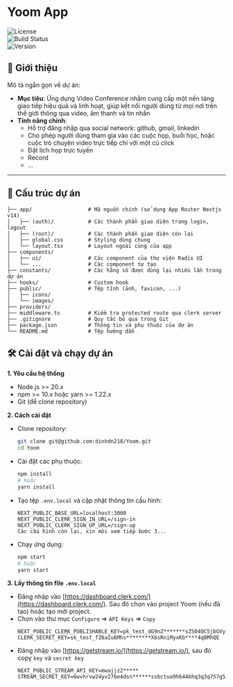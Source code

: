 # Yoom App

![License](https://img.shields.io/badge/license-MIT-green.svg)  
![Build Status](https://img.shields.io/badge/build-passing-brightgreen.svg)  
![Version](https://img.shields.io/badge/version-1.0.0-blue.svg)  

## 🚀 Giới thiệu
Mô tả ngắn gọn về dự án:
- **Mục tiêu**: Ứng dụng Video Conference nhằm cung cấp một nền tảng giao tiếp hiệu quả và linh hoạt, giúp kết nối người dùng từ mọi nơi trên thế giới thông qua video, âm thanh và tin nhắn
- **Tính năng chính**: 
  - Hỗ trợ đăng nhập qua social network: github, gmail, linkedin
  - Cho phép người dùng tham gia vào các cuộc họp, buổi học, hoặc cuộc trò chuyện video trực tiếp chỉ với một cú click
  - Đặt lịch họp trực tuyến
  - Record
  - ...

---

## 📂 Cấu trúc dự án
```plaintext
├── app/                  # Mã nguồn chính (sử dụng App Router Nextjs v14)
│   ├── (auth)/           # Các thành phần giao diện trang login, logout 
│   ├── (root)/           # Các thành phần giao diện còn lại
│   ├── global.css        # Styling dùng chung
│   └── layout.tsx        # Layout ngoài cùng của app
├── components/          
│   ├── ui/               # Các component của thư viện Radix UI 
│   └── ...               # Các component tự tạo
├── constants/            # Các hằng số được dùng lại nhiều lần trong dự án
├── hooks/                # Custom hook 
├── public/               # Tệp tĩnh (ảnh, favicon, ...)
│   ├── icons/            
│   └── images/          
├── providers/            
├── middleware.ts         # Kiểm tra protected route qua clerk server
├── .gitignore            # Quy tắc bỏ qua trong Git
├── package.json          # Thông tin và phụ thuộc của dự án
└── README.md             # Tệp hướng dẫn
```

## 🛠️ Cài đặt và chạy dự án
**1. Yêu cầu hệ thống**
- Node.js >= 20.x
- npm >= 10.x hoặc yarn >= 1.22.x
- Git (để clone repository)

**2. Cách cài đặt**
- Clone repository:
  ```bash
  git clone git@github.com:dinhdn218/Yoom.git
  cd Yoom
  ```
- Cài đặt các phụ thuộc:
  ```bash
  npm install
  # hoặc
  yarn install
  ```
- Tạo tệp ```.env.local``` và cập nhật thông tin cấu hình:
  ```plaintext
  NEXT_PUBLIC_BASE_URL=localhost:3000
  NEXT_PUBLIC_CLERK_SIGN_IN_URL=/sign-in
  NEXT_PUBLIC_CLERK_SIGN_UP_URL=/sign-up
  Các cấu hình còn lại, xin mời xem tiếp bước 3...
  ```
- Chạy ứng dụng:
  ```bash
  npm start
  # hoặc
  yarn start
  ```
**3. Lấy thông tin file ```.env.local```**
- Đăng nhập vào [https://dashboard.clerk.com/](https://dashboard.clerk.com/). Sau đó chọn vào project Yoom (nếu đã tạo) hoặc tạo mới project.
- Chọn vào thư mục ```Configure``` => ```API Keys``` => ```Copy```
  ```example
  NEXT_PUBLIC_CLERK_PUBLISHABLE_KEY=pk_test_dG9nZ*******sZS04OC5jbGVyay5hY2NvdW50c****
  CLERK_SECRET_KEY=sk_test_fZ6aIu6Mhs********XbsRniMyxKb****4q8MhQE
  ```
- Đăng nhập vào [https://getstream.io/](https://getstream.io/), sau đó copy ```key``` và ```secret key```
  ```example
  NEXT_PUBLIC_STREAM_API_KEY=mwajjz2*****
  STREAM_SECRET_KEY=6wvhrvw24yv27be4dsn******ssbctua9h644bhq3q3q757g5zb******
  ```


